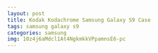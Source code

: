 ```yaml
---
layout: post
title: Kodak Kodachrome Samsung Galaxy S9 Case
tags: samsung galaxy s9
categories: samsung
img: 10z4j6aMdcl1At4NgkmkkVPpamnsE6-pc
---
```

